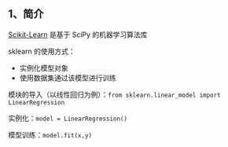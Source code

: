 ## 1、简介

[Scikit-Learn](https://scikit-learn.org/stable/) 是基于 SciPy 的机器学习算法库

sklearn 的使用方式：

- 实例化模型对象
- 使用数据集通过该模型进行训练

模块的导入（以线性回归为例）：`from sklearn.linear_model import LinearRegression`

实例化：`model = LinearRegression()`

模型训练：`model.fit(x,y)`
